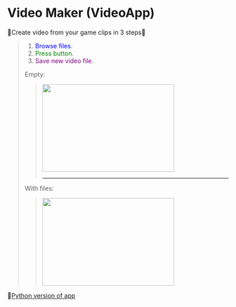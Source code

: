 # Video Maker (VideoApp)
💙Create video from your game clips in 3 steps💙
>1. <span style="color:blue">Browse files</span>.
>2. <span style="color:green">Press <Ok> button</span>.
>3. <span style="color:purple">Save new video file</span>.
>> 
>Empty:  
>><img src="https://media.discordapp.net/attachments/889867107846750281/889867219016773673/unknown.png" width="300" height="200">
>>
>>----------
>>
>With files:  
>><img src="https://cdn.discordapp.com/attachments/889867107846750281/889869563464912916/unknown.png" width="300" height="200">
  
🐍[Python version of app](https://github.com/KXRXH/VideoMaker "Slower, but has more features")

